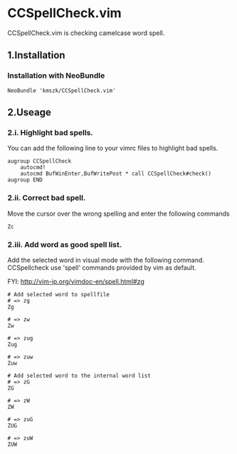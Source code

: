 # CCSpellCheck.vim
CCSpellCheck.vim is checking camelcase word spell.

## 1.Installation
### Installation with NeoBundle
```
NeoBundle 'kmszk/CCSpellCheck.vim'
```

## 2.Useage
### 2.i. Highlight bad spells.
You can add the following line to your vimrc files to highlight bad spells.

```
augroup CCSpellCheck
	autocmd!
	autocmd BufWinEnter,BufWritePost * call CCSpellCheck#check()
augroup END
```

### 2.ii. Correct bad spell.
Move the cursor over the wrong spelling and enter the following commands

```
Zc
```

### 2.iii. Add word as good spell list.
Add the selected word in visual mode with the following command.  
CCSpellcheck use 'spell' commands provided by vim as default.

FYI:
http://vim-jp.org/vimdoc-en/spell.html#zg

```
# Add selected word to spellfile
# => zg
Zg

# => zw
Zw

# => zug
Zug

# => zuw
Zuw

# Add selected word to the internal word list
# => zG
ZG

# => zW
ZW

# => zuG
ZUG

# => zuW
ZUW
```


